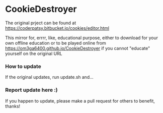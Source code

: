 # CookieDestroyer

The original prject can be found at https://coderpatsy.bitbucket.io/cookies/editor.html

This mirror for, errrr, like, educational purpose, either to download for your own offline education or to be played online from https://om3ga6400.github.io/CookieDestroyer if you cannot "educate" yourself on the original URL

### How to update

If the original updates, run update.sh and...

### Report update here :)

If you happen to update, please make a pull request for others to benefit, thanks!
